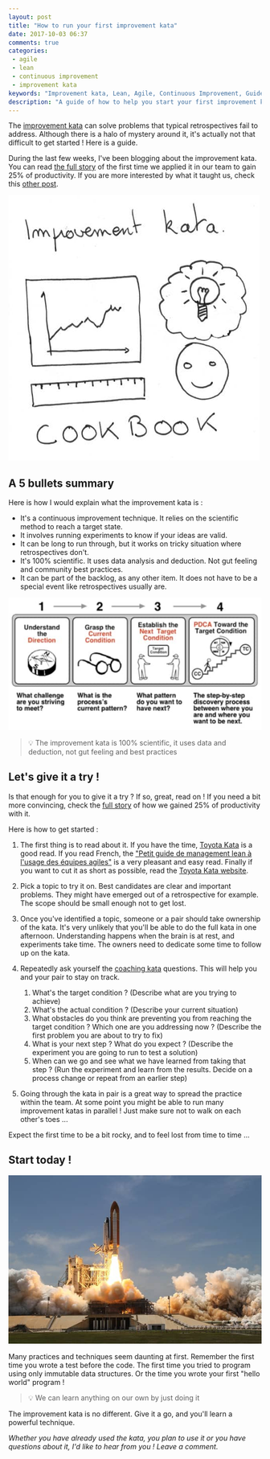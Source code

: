 ```yaml
---
layout: post
title: "How to run your first improvement kata"
date: 2017-10-03 06:37
comments: true
categories: 
 - agile
 - lean
 - continuous improvement
 - improvement kata
keywords: "Improvement kata, Lean, Agile, Continuous Improvement, Guide, getting started"
description: "A guide of how to help you start your first improvement kata in your team to fix important and tricky problems"
---
```

The [improvement kata](http://www-personal.umich.edu/~mrother/The_Improvement_Kata.html) can solve problems that typical retrospectives fail to address. Although there is a halo of mystery around it, it's actually not that difficult to get started ! Here is a guide.

During the last few weeks, I've been blogging about the improvement kata. You can read [the full story](/how-we-used-the-improvement-kata-to-gain-25-percent-of-productivity-part-1/) of the first time we applied it in our team to gain 25% of productivity. If you are more interested by what it taught us, check this [other post](/lessons-learned-from-running-our-first-improvement-kata/).

![Illustration of the improvement kata cookbook](../imgs/2017-10-03-how-to-run-your-first-improvement-kata/cookbook.jpg)

## A 5 bullets summary

Here is how I would explain what the improvement kata is :

*   It's a continuous improvement technique. It relies on the scientific method to reach a target state.
*   It involves running experiments to know if your ideas are valid.
*   It can be long to run through, but it works on tricky situation where retrospectives don't.
*   It's 100% scientific. It uses data analysis and deduction. Not gut feeling and community best practices.
*   It can be part of the backlog, as any other item. It does not have to be a special event like retrospectives usually are.

![The main steps of the improvement kata](../imgs/2017-10-03-how-to-run-your-first-improvement-kata/katapattern.jpg)

> 💡 The improvement kata is 100% scientific, it uses data and deduction, not gut feeling and best practices

## Let's give it a try ! 

Is that enough for you to give it a try ? If so, great, read on ! If you need a bit more convincing, check the [full story](/how-we-used-the-improvement-kata-to-gain-25-percent-of-productivity-part-1/) of how we gained 25% of productivity with it.

Here is how to get started :

1.  The first thing is to read about it. If you have the time, [Toyota Kata](https://www.amazon.com/Toyota-Kata-Managing-Improvement-Adaptiveness/dp/0071635238/ref=sr_1_1?ie=UTF8&qid=1507005860&sr=8-1&keywords=toyota+kata) is a good read. If you read French, the ["Petit guide de management lean à l'usage des équipes agiles"](http://leanagilecamp.fr/index.html) is a very pleasant and easy read. Finally if you want to cut it as short as possible, read the [Toyota Kata website](http://www-personal.umich.edu/~mrother/Homepage.html).
2.  Pick a topic to try it on. Best candidates are clear and important problems. They might have emerged out of a retrospective for example. The scope should be small enough not to get lost.
3.  Once you've identified a topic, someone or a pair should take ownership of the kata. It's very unlikely that you'll be able to do the full kata in one afternoon. Understanding happens when the brain is at rest, and experiments take time. The owners need to dedicate some time to follow up on the kata.
4.  Repeatedly ask yourself the [coaching kata](http://www-personal.umich.edu/~mrother/The_Coaching_Kata.html) questions. This will help you and your pair to stay on track.

    1.  What's the target condition ? (Describe what are you trying to achieve)
    2.  What's the actual condition ? (Describe your current situation)
    3.  What obstacles do you think are preventing you from reaching the target condition ? Which one are you addressing now ? (Describe the first problem you are about to try to fix)
    4.  What is your next step ? What do you expect ? (Describe the experiment you are going to run to test a solution)
    5.  When can we go and see what we have learned from taking that step ? (Run the experiment and learn from the results. Decide on a process change or repeat from an earlier step)


5.  Going through the kata in pair is a great way to spread the practice within the team. At some point you might be able to run many improvement katas in parallel ! Just make sure not to walk on each other's toes ...

Expect the first time to be a bit rocky, and to feel lost from time to time ...

## Start today !

![The main steps of the improvement kata](../imgs/2017-10-03-how-to-run-your-first-improvement-kata/rocket-launch.jpg)

Many practices and techniques seem daunting at first. Remember the first time you wrote a test before the code. The first time you tried to program using only immutable data structures. Or the time you wrote your first "hello world" program !

> 💡 We can learn anything on our own by just doing it

The improvement kata is no different. Give it a go, and you'll learn a powerful technique.

_Whether you have already used the kata, you plan to use it or you have questions about it, I'd like to hear from you ! Leave a comment._
